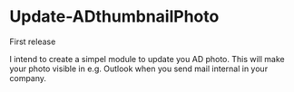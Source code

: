 # Update-ADthumbnailPhoto
First release

I intend to create a simpel module to update you AD photo. This will make your photo visible in e.g. Outlook when you send mail internal in your company. 
